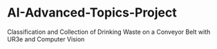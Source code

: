 # AI-Advanced-Topics-Project
Classification and Collection of Drinking Waste on a Conveyor Belt with UR3e and Computer Vision
